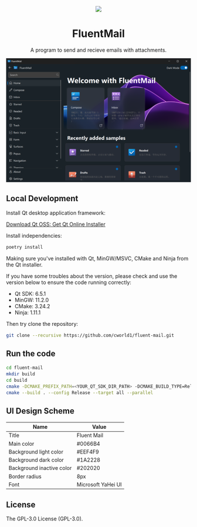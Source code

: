 <div align=center>

<img src="./fluentmail/favicon.ico" height="100px">

# FluentMail

A program to send and recieve emails with attachments.

![Screenshot](./doc/screenshot.png)

</div>

## Local Development

Install Qt desktop application framework:

[Download Qt OSS: Get Qt Online Installer](https://www.qt.io/download-qt-installer-oss)

Install independencies:

```bash
poetry install
```

Making sure you've installed with Qt, MinGW/MSVC, CMake and Ninja from the Qt installer.

If you have some troubles about the version, please check and use the version below to ensure the code running correctly:

- Qt SDK: 6.5.1
- MinGW: 11.2.0
- CMake: 3.24.2
- Ninja: 1.11.1

Then try clone the repository:

```bash
git clone --recursive https://github.com/cworld1/fluent-mail.git
```

## Run the code

```bash
cd fluent-mail
mkdir build
cd build
cmake -DCMAKE_PREFIX_PATH=<YOUR_QT_SDK_DIR_PATH> -DCMAKE_BUILD_TYPE=Release -GNinja <PATH_TO_THE_REPOSITORY>
cmake --build . --config Release --target all --parallel
```

## UI Design Scheme

| Name                      | Value              |
| ------------------------- | ------------------ |
| Title                     | Fluent Mail        |
| Main color                | #0066B4            |
| Background light color    | #EEF4F9            |
| Background dark color     | #1A2228            |
| Background inactive color | #202020            |
| Border radius             | 8px                |
| Font                      | Microsoft YaHei UI |

## License

The GPL-3.0 License (GPL-3.0).
